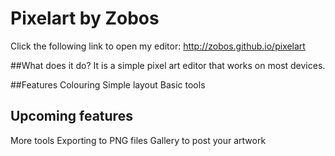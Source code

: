 # Pixelart by Zobos

Click the following link to open my editor: http://zobos.github.io/pixelart

##What does it do?
It is a simple pixel art editor that works on most devices.

##Features
Colouring
Simple layout
Basic tools

## Upcoming features
More tools
Exporting to PNG files
Gallery to post your artwork
